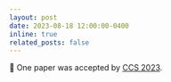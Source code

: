 ```yaml
---
layout: post
date: 2023-08-18 12:00:00-0400
inline: true
related_posts: false
---
```


🎉 One paper was accepted by <a href="https://www.sigsac.org/ccs/CCS2023/">CCS 2023</a>.
